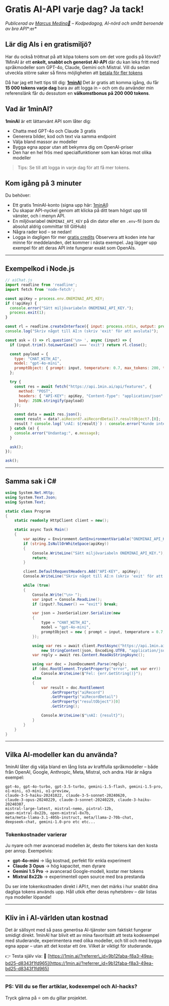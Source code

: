 # Gratis AI-API varje dag? Ja tack!

*Publicerad av [Marcus Medina🔗](https://www.linkedin.com/in/marcusmedina/) – Kodpedagog, AI-nörd och smått beroende av bra API*\*:er\* 

## Lär dig AIs i en gratismiljö?

Har du också tröttnat på att köpa tokens som om det vore godis på lösvikt? 1MinAI är ett **enkelt, snabbt och generöst AI-API** där du kan leka fritt med språkmodeller som GPT-4o, Claude, Gemini och Mistral.
Vill du sedan utveckla större saker så finns möjligheten att [betala för fler tokens](https://1min.ai/?referrer_id=9b12faba-f8a3-49ea-bd25-d8343f1fd965#pricing)

Då har jag ett hett tips till dig: **[1minAI](https://1min.ai/?referrer_id=9b12faba-f8a3-49ea-bd25-d8343f1fd965)**
Det är gratis att komma igång, du får **15 000 tokens varje dag** bara av att logga in – och om du använder min referenslänk får du dessutom en **välkomstbonus på 200 000 tokens**.

## Vad är 1minAI?

**1minAI** är ett lättanvänt API som låter dig:

* Chatta med GPT-4o och Claude 3 gratis
* Generera bilder, kod och text via samma endpoint
* Välja bland massor av modeller
* Bygga egna appar utan att bekymra dig om OpenAI-priser
* Den har en hel frös med specialfunktioner som kan köras mot olika modeller

> Tips: Se till att logga in varje dag för att få mer tokens.

## Kom igång på 3 minuter

Du behöver:

* Ett gratis 1minAI-konto (signa upp här: [1minAI](https://1min.ai/?referrer_id=9b12faba-f8a3-49ea-bd25-d8343f1fd965))
* Du skapar API-nyckel genom att klicka på ditt team högst upp till vänster, och i menyn API.
* En miljövariabel `ONEMINAI_API_KEY` på din dator eller en `.env`-fil (som du absolut aldrig committar till GitHub)
* Några rader kod – se nedan!
* Logga in dagligen för mer [gratis credits](https://1min.ai/?referrer_id=9b12faba-f8a3-49ea-bd25-d8343f1fd965#free-credits)
Observera att koden inte har minne för meddelanden, det kommer i nästa exempel. Jag lägger upp exempel för att deras API inte fungerar exakt som OpenAIs.

---

## Exempelkod i Node.js

```js
// aiChat.js
import readline from 'readline';
import fetch from 'node-fetch';

const apiKey = process.env.ONEMINAI_API_KEY;
if (!apiKey) {
  console.error("Sätt miljövariabeln ONEMINAI_API_KEY.");
  process.exit(1);
}

const rl = readline.createInterface({ input: process.stdin, output: process.stdout });
console.log("Skriv något till AI:n (skriv 'exit' för att avsluta)");

const ask = () => rl.question('\n> ', async (input) => {
  if (input.trim().toLowerCase() === 'exit') return rl.close();

  const payload = {
    type: "CHAT_WITH_AI",
    model: "gpt-4o-mini",
    promptObject: { prompt: input, temperature: 0.7, max_tokens: 200, top_p: 0.9 }
  };

  try {
    const res = await fetch("https://api.1min.ai/api/features", {
      method: "POST",
      headers: { "API-KEY": apiKey, "Content-Type": "application/json" },
      body: JSON.stringify(payload)
    });

    const data = await res.json();
    const result = data?.aiRecord?.aiRecordDetail?.resultObject?.[0];
    result ? console.log(`\nAI: ${result}`) : console.error("Kunde inte tolka svaret.");
  } catch (e) {
    console.error("Undantag:", e.message);
  }

  ask();
});

ask();
```

---

## Samma sak i C\#

```csharp
using System.Net.Http;
using System.Text.Json;
using System.Text;

static class Program
{
    static readonly HttpClient client = new();

    static async Task Main()
    {
        var apiKey = Environment.GetEnvironmentVariable("ONEMINAI_API_KEY");
        if (string.IsNullOrWhiteSpace(apiKey))
        {
            Console.WriteLine("Sätt miljövariabeln ONEMINAI_API_KEY.");
            return;
        }

        client.DefaultRequestHeaders.Add("API-KEY", apiKey);
        Console.WriteLine("Skriv något till AI:n (skriv 'exit' för att avsluta)");

        while (true)
        {
            Console.Write("\n> ");
            var input = Console.ReadLine();
            if (input?.ToLower() == "exit") break;

            var json = JsonSerializer.Serialize(new
            {
                type = "CHAT_WITH_AI",
                model = "gpt-4o-mini",
                promptObject = new { prompt = input, temperature = 0.7, max_tokens = 200, top_p = 0.9 }
            });

            using var res = await client.PostAsync("https://api.1min.ai/api/features",
                new StringContent(json, Encoding.UTF8, "application/json"));
            var reply = await res.Content.ReadAsStringAsync();

            using var doc = JsonDocument.Parse(reply);
            if (doc.RootElement.TryGetProperty("error", out var err))
                Console.WriteLine($"Fel: {err.GetString()}");
            else
            {
                var result = doc.RootElement
                    .GetProperty("aiRecord")
                    .GetProperty("aiRecordDetail")
                    .GetProperty("resultObject")[0]
                    .GetString();

                Console.WriteLine($"\nAI: {result}");
            }
        }
    }
}
```

---

## Vilka AI-modeller kan du använda?

1minAI låter dig välja bland en lång lista av kraftfulla språkmodeller – både från OpenAI, Google, Anthropic, Meta, Mistral, och andra. Här är några exempel:

```text
gpt-4o, gpt-4o-turbo, gpt-3.5-turbo, gemini-1.5-flash, gemini-1.5-pro,
o1-mini, o3-mini, o1-preview,
claude-3-5-haiku-20241022, claude-3-5-sonnet-20240620,
claude-3-opus-20240229, claude-3-sonnet-20240229, claude-3-haiku-20240307,
mistral-large-latest, mistral-nemo, pixtral-12b,
open-mixtral-8x22b, open-mixtral-8x7b,
meta/meta-llama-3.1-405b-instruct, meta/llama-2-70b-chat,
deepseek-chat, gemini-1.0-pro etc etc...
```

### Tokenkostnader varierar

Ju nyare och mer avancerad modellen är, desto fler tokens kan den kosta per anrop. Exempelvis:

* **gpt-4o-mini** → låg kostnad, perfekt för enkla experiment
* **Claude 3 Opus** → hög kapacitet, men dyrare
* **Gemini 1.5 Pro** → avancerad Google-modell, kostar mer tokens
* **Mixtral 8x22b** → experimentell open source med bra prestanda

Du ser inte tokenkostnaden direkt i API\:t, men det märks i hur snabbt dina dagliga tokens används upp. Håll utkik efter deras nyhetsbrev – där listas nya modeller löpande!

---

## Kliv in i AI-världen utan kostnad

Det är sällsynt med så pass generösa AI-tjänster som faktiskt fungerar smidigt direkt. 1minAI har blivit ett av mina favoritsätt att testa kodexempel med studerande,
experimentera med olika modeller, och till och med bygga egna appar – utan att det kostar ett öre. Vilket är viktigt för studerande.

👉 Testa själv via:
🔗 [https://1min.ai/?referrer\_id=9b12faba-f8a3-49ea-bd25-d8343f1fd965](https://1min.ai/?referrer_id=9b12faba-f8a3-49ea-bd25-d8343f1fd965)

---

### PS: Vill du se fler artiklar, kodexempel och AI-hacks?

Tryck gärna på ⭐ om du gillar projektet.

